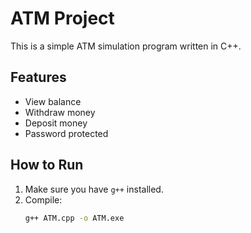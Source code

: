 # ATM Project

This is a simple ATM simulation program written in C++.

## Features

- View balance
- Withdraw money
- Deposit money
- Password protected

## How to Run

1. Make sure you have `g++` installed.
2. Compile:
   ```bash
   g++ ATM.cpp -o ATM.exe
